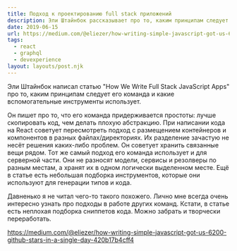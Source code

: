 ```yaml
---
title: Подход к проектированию full stack приложений
description: Эли Штайнбок рассказывает про то, каким принципам следует его команда и какие инструменты использует
date: 2019-06-15
url: https://medium.com/@eliezer/how-writing-simple-javascript-got-us-6200-github-stars-in-a-single-day-420b17b4cff4
tags:
  - react
  - graphql
  - devexperience
layout: layouts/post.njk
---
```

Эли Штайнбок написал статью "How We Write Full Stack JavaScript Apps" про то, каким принципам следует его команда и какие вспомогательные инструменты использует.

Он пишет про то, что его команда придерживается простоты: лучше скопировать код, чем делать плохую абстракцию. При написании кода на React советует пересмотреть подход с размещением контейнеров и компонентов в разных файлах/директориях. Их разделение зачастую не несёт решения каких-либо проблем. Он советует хранить связанные вещи рядом. Тот же самый подход его команда использует и для серверной части. Они не разносят модели, сервисы и резолверы по разным местам, а хранят их в одном логически выделенном месте. Ещё в статье есть небольшая подборка инструментов, которые они используют для генерации типов и кода.

Давненько я не читал чего-то такого похожего. Лично мне всегда очень интересно узнать про подходы в работе других команд. Кстати, в статье есть неплохая подборка сниппетов кода. Можно забрать и творчески переработать.

https://medium.com/@eliezer/how-writing-simple-javascript-got-us-6200-github-stars-in-a-single-day-420b17b4cff4
